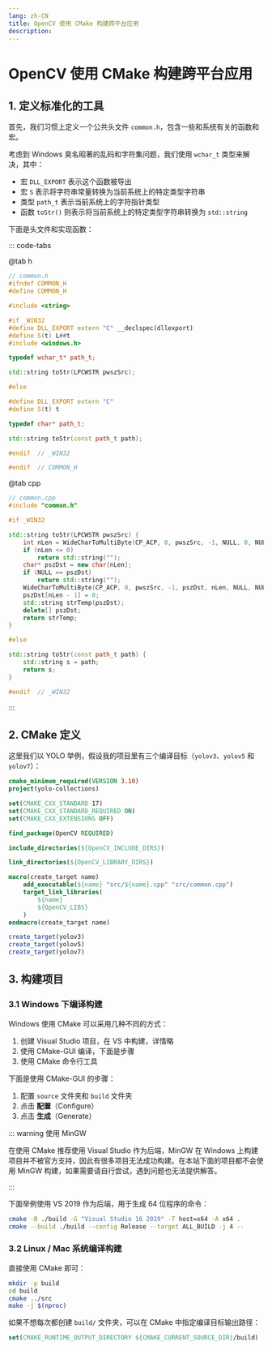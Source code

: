 ```yaml
---
lang: zh-CN
title: OpenCV 使用 CMake 构建跨平台应用
description: 
---
```


# OpenCV 使用 CMake 构建跨平台应用

## 1. 定义标准化的工具

首先，我们习惯上定义一个公共头文件 `common.h`，包含一些和系统有关的函数和宏。

考虑到 Windows 臭名昭著的乱码和字符集问题，我们使用 `wchar_t` 类型来解决，其中：
- 宏 `DLL_EXPORT` 表示这个函数被导出
- 宏 `S` 表示将字符串常量转换为当前系统上的特定类型字符串
- 类型 `path_t` 表示当前系统上的字符指针类型
- 函数 `toStr()` 则表示将当前系统上的特定类型字符串转换为 `std::string`

下面是头文件和实现函数：

::: code-tabs

@tab h

```cpp
// common.h
#ifndef COMMON_H
#define COMMON_H

#include <string>

#if _WIN32
#define DLL_EXPORT extern "C" __declspec(dllexport)
#define S(t) L##t
#include <windows.h>

typedef wchar_t* path_t;

std::string toStr(LPCWSTR pwszSrc);

#else

#define DLL_EXPORT extern "C"
#define S(t) t

typedef char* path_t;

std::string toStr(const path_t path);

#endif  // _WIN32

#endif  // COMMON_H
```

@tab cpp

```cpp
// common.cpp
#include "common.h"

#if _WIN32

std::string toStr(LPCWSTR pwszSrc) {
    int nLen = WideCharToMultiByte(CP_ACP, 0, pwszSrc, -1, NULL, 0, NULL, NULL);
    if (nLen <= 0)
        return std::string("");
    char* pszDst = new char[nLen];
    if (NULL == pszDst)
        return std::string("");
    WideCharToMultiByte(CP_ACP, 0, pwszSrc, -1, pszDst, nLen, NULL, NULL);
    pszDst[nLen - 1] = 0;
    std::string strTemp(pszDst);
    delete[] pszDst;
    return strTemp;
}

#else

std::string toStr(const path_t path) {
    std::string s = path;
    return s;
}

#endif  // _WIN32
```

:::

## 2. CMake 定义

这里我们以 YOLO 举例，假设我的项目里有三个编译目标（`yolov3`、`yolov5` 和 `yolov7`）：

```cmake
cmake_minimum_required(VERSION 3.10)
project(yolo-collections)

set(CMAKE_CXX_STANDARD 17)
set(CMAKE_CXX_STANDARD_REQUIRED ON)
set(CMAKE_CXX_EXTENSIONS OFF)

find_package(OpenCV REQUIRED)

include_directories(${OpenCV_INCLUDE_DIRS})

link_directories(${OpenCV_LIBRARY_DIRS})

macro(create_target name)
    add_executable(${name} "src/${name}.cpp" "src/common.cpp")
    target_link_libraries(
        ${name}
        ${OpenCV_LIBS}
    )
endmacro(create_target name)

create_target(yolov3)
create_target(yolov5)
create_target(yolov7)
```

## 3. 构建项目

### 3.1 Windows 下编译构建

Windows 使用 CMake 可以采用几种不同的方式：
1. 创建 Visual Studio 项目，在 VS 中构建，详情略
2. 使用 CMake-GUI 编译，下面是步骤
3. 使用 CMake 命令行工具

下面是使用 CMake-GUI 的步骤：
1. 配置 `source` 文件夹和 `build` 文件夹
2. 点击 **配置**（Configure）
3. 点击 **生成**（Generate）

::: warning 使用 MinGW

在使用 CMake 推荐使用 Visual Studio 作为后端，MinGW 在 Windows 上构建项目并不被官方支持，因此有很多项目无法成功构建。在本站下面的项目都不会使用 MinGW 构建，如果需要请自行尝试，遇到问题也无法提供解答。

:::

下面举例使用 VS 2019 作为后端，用于生成 64 位程序的命令：

```bash
cmake -B ./build -G "Visual Studio 16 2019" -T host=x64 -A x64 .
cmake --build ./build --config Release --target ALL_BUILD -j 4 --
```

### 3.2 Linux / Mac 系统编译构建

直接使用 CMake 即可：

```bash
mkdir -p build
cd build
cmake ../src
make -j $(nproc)
```

如果不想每次都创建 `build/` 文件夹，可以在 CMake 中指定编译目标输出路径：

```cmake
set(CMAKE_RUNTIME_OUTPUT_DIRECTORY ${CMAKE_CURRENT_SOURCE_DIR}/build)
```
